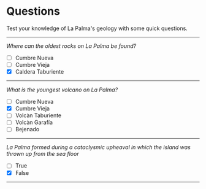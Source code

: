 
# Questions

Test your knowledge of La Palma's geology with some quick questions.

----


*Where can the oldest rocks on La Palma be found?*
- [ ] Cumbre Nueva
- [ ] Cumbre Vieja
- [x] Caldera Taburiente

----


*What is the youngest volcano on La Palma?*
- [ ] Cumbre Nueva
- [x] Cumbre Vieja
- [ ] Volcàn Taburiente
- [ ] Volcàn Garafía
- [ ] Bejenado

----

*La Palma formed during a cataclysmic upheaval in which the island was thrown up from the sea floor*

- [ ] True
- [x] False

----